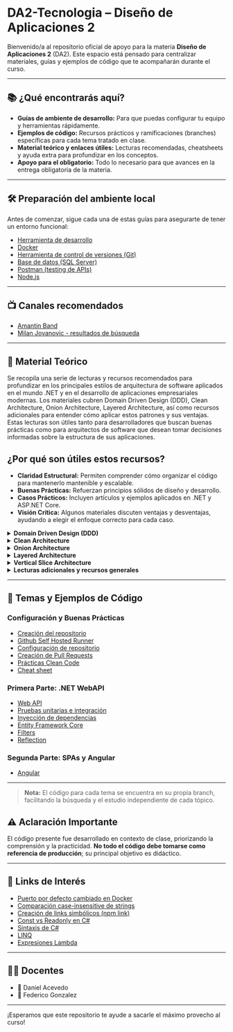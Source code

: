 # DA2-Tecnologia – Diseño de Aplicaciones 2

Bienvenido/a al repositorio oficial de apoyo para la materia **Diseño de Aplicaciones 2** (DA2). Este espacio está pensado para centralizar materiales, guías y ejemplos de código que te acompañarán durante el curso.

---

## 📚 ¿Qué encontrarás aquí?

- **Guías de ambiente de desarrollo:** Para que puedas configurar tu equipo y herramientas rápidamente.
- **Ejemplos de código:** Recursos prácticos y ramificaciones (branches) específicas para cada tema tratado en clase.
- **Material teórico y enlaces útiles:** Lecturas recomendadas, cheatsheets y ayuda extra para profundizar en los conceptos.
- **Apoyo para el obligatorio:** Todo lo necesario para que avances en la entrega obligatoria de la materia.

---

## 🛠️ Preparación del ambiente local

Antes de comenzar, sigue cada una de estas guías para asegurarte de tener un entorno funcional:

- [Herramienta de desarrollo](https://github.com/daniel18acevedo/DA2-Tecnologia/blob/main/ide.md)
- [Docker](https://github.com/daniel18acevedo/DA2-Tecnologia/blob/main/docker.md)
- [Herramienta de control de versiones (Git)](./control-version-git.md)
- [Base de datos (SQL Server)](./sql-server.md)
- [Postman (testing de APIs)](./client-http.md)
- [Node.js](node-js.md)

---

## 📺 Canales recomendados

- [Amantin Band](https://www.youtube.com/@amantinband)
- [Milan Jovanovic - resultados de búsqueda](https://www.youtube.com/results?search_query=milan+jovanovic)

---

## 📖 Material Teórico

Se recopila una serie de lecturas y recursos recomendados para profundizar en los principales estilos de arquitectura de software aplicados en el mundo .NET y en el desarrollo de aplicaciones empresariales modernas. Los materiales cubren Domain Driven Design (DDD), Clean Architecture, Onion Architecture, Layered Architecture, así como recursos adicionales para entender cómo aplicar estos patrones y sus ventajas. Estas lecturas son útiles tanto para desarrolladores que buscan buenas prácticas como para arquitectos de software que desean tomar decisiones informadas sobre la estructura de sus aplicaciones.

## ¿Por qué son útiles estos recursos?
- **Claridad Estructural:** Permiten comprender cómo organizar el código para mantenerlo mantenible y escalable.
- **Buenas Prácticas:** Refuerzan principios sólidos de diseño y desarrollo.
- **Casos Prácticos:** Incluyen artículos y ejemplos aplicados en .NET y ASP.NET Core.
- **Visión Crítica:** Algunos materiales discuten ventajas y desventajas, ayudando a elegir el enfoque correcto para cada caso.

<details>
<summary><strong>Domain Driven Design (DDD)</strong></summary>

**Resumen:**  
El Diseño Guiado por el Dominio (DDD) es una metodología que centra el desarrollo de software en el conocimiento profundo del dominio del negocio, facilitando la colaboración entre expertos técnicos y de negocio. DDD promueve la creación de modelos ricos en significado, una separación clara entre las distintas capas del sistema y la evolución constante del software junto al negocio.

**Utilidad:**  
Estos recursos te ayudarán a entender cómo el diseño guiado por el dominio puede mejorar la alineación entre el software y los procesos de negocio, facilitando la colaboración con expertos del dominio y la evolución de la aplicación.

**Lecturas:**
- [Domain-Driven Design - Martin Fowler](https://martinfowler.com/bliki/DomainDrivenDesign.html)
- [Principios, beneficios y elementos de DDD (Español)](https://medium.com/@jonathanloscalzo/domain-driven-design-principios-beneficios-y-elementos-primera-parte-aad90f30aa35)
- [Implementando Clean Architecture y DDD en .NET Core](https://medium.com/vx-company/implementing-clean-architecture-ddd-style-in-net-core-3bc3899f5978)
- [DDD en aplicaciones ASP.NET Core](https://enlabsoftware.com/development/domain-driven-design-in-asp-net-core-applications.html)
- [Qué es un Domain Service y cuándo usarlo](https://www.linkedin.com/posts/milan-jovanovic_what-is-a-domain-service-and-when-do-you-activity-7110219840128245760-XImd?utm_source=share&utm_medium=member_desktop)
</details>

<details>
<summary><strong>Clean Architecture</strong></summary>

**Resumen:**  
Clean Architecture es una propuesta para organizar el código de forma que la lógica de negocio quede aislada de frameworks, UI, y detalles de infraestructura, facilitando el testeo, la mantenibilidad y la independencia tecnológica. Propone capas concéntricas donde el dominio y los casos de uso ocupan el centro.

**Utilidad:**  
Te permitirá conocer cómo separar responsabilidades en tu código para lograr aplicaciones mantenibles, testables y flexibles ante cambios de requerimientos o tecnología.

**Lecturas:**
- [Clean Architecture en .NET Core](https://www.bytehide.com/blog/clean-architecture-net-core)
- [Enfoque práctico a Clean Architecture en C#](https://maherz.medium.com/a-practical-approach-to-clean-architecture-in-c-net-13fe27ea23b1)
- [Por qué Clean Architecture es ideal para sistemas complejos](https://www.linkedin.com/posts/milan-jovanovic_why-is-clean-architecture-great-for-complex-activity-7105508795883098112-EnpB?utm_source=share&utm_medium=member_desktop)
- [Clean Architecture: Principios y ventajas](https://www.linkedin.com/posts/milan-jovanovic_clean-architecture-activity-7101811343980150784-5BOp?utm_source=share&utm_medium=member_desktop)
</details>

<details>
<summary><strong>Onion Architecture</strong></summary>

**Resumen:**  
Onion Architecture es un patrón que busca proteger el núcleo de la aplicación (el dominio) rodeándolo de capas que dependen hacia adentro, logrando así independencia respecto a frameworks o mecanismos externos. Favorece la mantenibilidad y la facilidad para realizar pruebas unitarias.

**Utilidad:**  
Ofrecen una visión sobre cómo proteger el núcleo de la aplicación y lograr independencia respecto a frameworks, facilitando el mantenimiento y pruebas.

**Lecturas:**
- [Introducción a Onion Architecture (Jeffrey Palermo)](https://jeffreypalermo.com/2008/07/the-onion-architecture-part-1/)
- [Onion Architecture explicada (Medium)](https://medium.com/the-software-architecture-chronicles/onion-architecture-79529d127f85)
- [Onion Architecture en sistemas C#](https://www.clarity-ventures.com/articles/c-onion-based-architecture#:~:text=Onion%20architecture%20is%20a%20software,strong%20and%20cohesive%20system%20core.)
- [Onion Architecture en ASP.NET Core](https://code-maze.com/onion-architecture-in-aspnetcore/)
</details>

<details>
<summary><strong>Layered Architecture</strong></summary>

**Resumen:**  
La arquitectura en capas es uno de los patrones más tradicionales y ampliamente adoptados en el desarrollo de software empresarial. Se basa en dividir la aplicación en capas bien definidas (por ejemplo: presentación, lógica, acceso a datos), permitiendo separar responsabilidades y facilitar el mantenimiento.

**Utilidad:**  
Ayudan a comprender la tradicional separación de responsabilidades en capas (presentación, lógica de negocio, datos) y cómo aplicar este patrón en proyectos reales.

**Lecturas:**
- [Arquitectura en capas con ASP.NET Core y EF Core](https://medium.com/aspnetrun/layered-architecture-with-asp-net-core-entity-framework-core-and-razor-pages-53a54c4028e3)
- [Comparativa Onion vs Three Layer Architecture](https://medium.com/swlh/onion-architecture-vs-three-layer-59a9ba2c6e02)
- [El patrón de arquitectura en capas](https://medium.com/kayvan-kaseb/the-layered-architecture-pattern-in-software-architecture-324922d381ad)
</details>

<details>
<summary><strong>Vertical Slice Architecture</strong></summary>

**Resumen:**  
Vertical Slice Architecture propone organizar el código por funcionalidades o "slices" verticales (casos de uso), en lugar de por capas técnicas. Cada slice abarca desde la entrada (por ejemplo, un endpoint) hasta el dominio y la persistencia, permitiendo que cada funcionalidad evolucione de forma independiente.

**Utilidad:**  
Descubrirás una alternativa moderna a la organización tradicional por capas, enfocada en separar la lógica de negocio por caso de uso o funcionalidad. Esto facilita la mantenibilidad, la escalabilidad y la entrega incremental de funcionalidades, especialmente útil para equipos ágiles y proyectos que requieren adaptación constante.

**Lecturas:**
- [Vertical Slice Architecture](https://www.youtube.com/watch?v=dQdXHRkePr8)
- [The problem with Clean Architecture: Vertical Slices](https://medium.com/design-microservices-architecture-with-patterns/the-problem-with-clean-architecture-vertical-slices-111537c0ffcb#:~:text=In%20a%20Vertical%20Slice%20architecture,are%20delivered%20over%20the%20web.)
</details>

<details>
<summary><strong>Lecturas adicionales y recursos generales</strong></summary>

<details>
<summary><strong>Event Driven Design:</strong></summary>

**Resumen:**
Event Driven Design Architecture propone una arquitectura donde los componentes del sistema interactúan reaccionando a eventos que indican la ocurrencia de acciones relevantes.

**Utilidad:**
Es útil para crear sistemas flexibles y escalables, permitiendo que los componentes se comuniquen de forma desacoplada y reaccionen eficientemente a eventos relevantes en tiempo real.

**Lecturas:**
-[Cómo usarlo](https://www.youtube.com/watch?v=BimfDeDV4yU)
-[Diferencia de tipos de eventos](https://www.youtube.com/watch?v=K806a-rWE2g)
</details>


**Resumen:**  
Estos recursos complementan los estilos arquitectónicos principales, presentando guías y reflexiones de expertos sobre patrones, buenas prácticas y decisiones de diseño que afectan a la arquitectura de aplicaciones modernas.

**Utilidad:**  
Complementan los conceptos, presentan discusiones críticas sobre los patrones y muestran ejemplos prácticos y recomendaciones de expertos reconocidos.

**Lecturas:**
- [Guía de arquitecturas comunes de aplicaciones web en Azure (.NET)](https://learn.microsoft.com/en-us/dotnet/architecture/modern-web-apps-azure/common-web-application-architectures)
- [Principios de Layering (Martin Fowler)](https://martinfowler.com/bliki/LayeringPrinciples.html)
- [Presentación, Dominio y Capa de Datos - Martin Fowler](https://martinfowler.com/bliki/PresentationDomainDataLayering.html)
</details>

---

## 🚀 Temas y Ejemplos de Código

### Configuración y Buenas Prácticas

- [Creación del repositorio](https://github.com/daniel18acevedo/DA2-Tecnologia/tree/repo-creation)
- [Github Self Hosted Runner](https://github.com/IngSoft-DA2/DA2-Tecnologia/blob/main/github-self-hosted-runner-docker.md)
- [Configuración de repositorio](https://github.com/daniel18acevedo/DA2-Tecnologia/tree/repo-configuration)
- [Creación de Pull Requests](https://github.com/daniel18acevedo/DA2-Tecnologia/tree/pr-creation)
- [Prácticas Clean Code](https://github.com/daniel18acevedo/DA2-Tecnologia/blob/main/clean-code.md)
- [Cheat sheet](https://github.com/daniel18acevedo/DA2-Tecnologia/blob/main/cheat-sheet.md)

### Primera Parte: .NET WebAPI

- [Web API](https://github.com/daniel18acevedo/DA2-Tecnologia/tree/web-api)
- [Pruebas unitarias e integración](https://github.com/daniel18acevedo/DA2-Tecnologia/tree/unit-testing)
- [Inyección de dependencias](https://github.com/daniel18acevedo/DA2-Tecnologia/tree/dependency-injection)
- [Entity Framework Core](https://github.com/daniel18acevedo/DA2-Tecnologia/tree/ef-core)
- [Filters](https://github.com/daniel18acevedo/DA2-Tecnologia/tree/filters)
- [Reflection](https://github.com/daniel18acevedo/DA2-Tecnologia/tree/reflection)

### Segunda Parte: SPAs y Angular

- [Angular](https://github.com/daniel18acevedo/DA2-Tecnologia/tree/angular)

---

> **Nota:** El código para cada tema se encuentra en su propia branch, facilitando la búsqueda y el estudio independiente de cada tópico.

## ⚠️ Aclaración Importante

El código presente fue desarrollado en contexto de clase, priorizando la comprensión y la practicidad. **No todo el código debe tomarse como referencia de producción**; su principal objetivo es didáctico.

---

## 🔗 Links de Interés

- [Puerto por defecto cambiado en Docker](https://learn.microsoft.com/en-us/dotnet/core/compatibility/containers/8.0/aspnet-port)
- [Comparación case-insensitive de strings](https://github.com/npgsql/efcore.pg/issues/1498)
- [Creación de links simbólicos (npm link)](https://github.com/nwheels-io/NuLink)
- [Const vs Readonly en C#](https://josipmisko.com/posts/c-sharp-const-vs-readonly)
- [Sintaxis de C#](https://www.tutorialspoint.com/csharp/index.htm)
- [LINQ](https://learn.microsoft.com/en-us/dotnet/csharp/linq/)
- [Expresiones Lambda](https://learn.microsoft.com/en-us/dotnet/csharp/language-reference/operators/lambda-expressions)

---

## 👨‍🏫 Docentes

- 👾 Daniel Acevedo
- 👾 Federico Gonzalez

---

¡Esperamos que este repositorio te ayude a sacarle el máximo provecho al curso!
